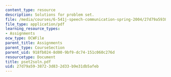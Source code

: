 ```yaml
---
content_type: resource
description: Solutions for problem set.
file: /media/courses/6-541j-speech-communication-spring-2004/27d79a5938723d832d33b9e31db5afeb_pset2soln.pdf
file_type: application/pdf
learning_resource_types:
- Assignments
ocw_type: OCWFile
parent_title: Assignments
parent_type: CourseSection
parent_uid: 918fb024-8d00-9bf9-dc74-151c060c276d
resourcetype: Document
title: pset2soln.pdf
uid: 27d79a59-3872-3d83-2d33-b9e31db5afeb
---
```

